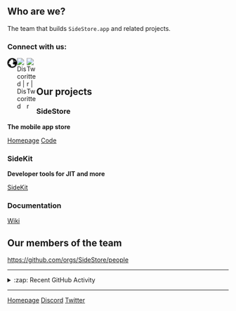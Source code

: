 <!-- 
Docs: How to use GitHub README and actions to auto-generate embedded content.
https://github.com/anuraghazra/github-readme-stats
https://www.youtube.com/watch?v=n6d4KHSKqGk
https://github.com/rahuldkjain/github-profile-readme-generator
 -->

## Who are we?

The team that builds `SideStore.app` and related projects.

### Connect with us:

<!--
[![Website](https://img.shields.io/website?label=sidestore.io&style=for-the-badge&url=https://sidestore.io)](https://sidestore.io)
[![Twitter Follow](https://img.shields.io/twitter/follow/sidestore_io?color=1DA1F2&logo=twitter&style=for-the-badge)](https://twitter.com/intent/follow?original_referer=https%3A%2F%2Fgithub.com%2Fsidestore&screen_name=sidestore)
[![GitHub Followers](https://img.shields.io/github/followers/sidestore?style=for-the-badge)]()
[![GitHub Sponsors](https://img.shields.io/github/sponsors/sidestore?style=for-the-badge
)]() 
-->

[<img align="left" alt="sidestore.io" width="22px" src="https://raw.githubusercontent.com/iconic/open-iconic/master/svg/globe.svg" />][website]
[<img align="left" alt="Discord | Discord" width="22px" src="https://cdn.jsdelivr.net/npm/simple-icons@v3/icons/discord.svg" />][discord]
[<img align="left" alt="Twitter | Twitter" width="22px" src="https://cdn.jsdelivr.net/npm/simple-icons@v3/icons/twitter.svg" />][twitter]

<br />
<br />

## Our projects

### SideStore

__The mobile app store__

[Homepage][website]
[Code][git.sidestore]

### SideKit

__Developer tools for JIT and more__

[SideKit][git.sidekit]

### Documentation

[Wiki][wiki]

## Our members of the team

https://github.com/orgs/SideStore/people

---

<details>
  <summary>:zap: Recent GitHub Activity</summary>

<!--START_SECTION:activity-->
1. 🗣 Commented on [#218](https://github.com/SideStore/SideStore/issues/218) in [SideStore/SideStore](https://github.com/SideStore/SideStore)
2. ❗️ Closed issue [#218](https://github.com/SideStore/SideStore/issues/218) in [SideStore/SideStore](https://github.com/SideStore/SideStore)
3. 🗣 Commented on [#637](https://github.com/SideStore/SideStore/issues/637) in [SideStore/SideStore](https://github.com/SideStore/SideStore)
4. ❗️ Closed issue [#637](https://github.com/SideStore/SideStore/issues/637) in [SideStore/SideStore](https://github.com/SideStore/SideStore)
5. ❌ Closed PR [#7](https://github.com/SideStore/SideServer-for-Linux/pull/7) in [SideStore/SideServer-for-Linux](https://github.com/SideStore/SideServer-for-Linux)
6. 🗣 Commented on [#156](https://github.com/SideStore/SideStore/issues/156) in [SideStore/SideStore](https://github.com/SideStore/SideStore)
7. 🎉 Merged PR [#675](https://github.com/SideStore/SideStore/pull/675) in [SideStore/SideStore](https://github.com/SideStore/SideStore)
8. 🗣 Commented on [#555](https://github.com/SideStore/SideStore/issues/555) in [SideStore/SideStore](https://github.com/SideStore/SideStore)
9. 🗣 Commented on [#569](https://github.com/SideStore/SideStore/issues/569) in [SideStore/SideStore](https://github.com/SideStore/SideStore)
10. ❗️ Closed issue [#578](https://github.com/SideStore/SideStore/issues/578) in [SideStore/SideStore](https://github.com/SideStore/SideStore)
11. 🗣 Commented on [#578](https://github.com/SideStore/SideStore/issues/578) in [SideStore/SideStore](https://github.com/SideStore/SideStore)
12. ❗️ Closed issue [#585](https://github.com/SideStore/SideStore/issues/585) in [SideStore/SideStore](https://github.com/SideStore/SideStore)
13. ❗️ Closed issue [#590](https://github.com/SideStore/SideStore/issues/590) in [SideStore/SideStore](https://github.com/SideStore/SideStore)
14. 🗣 Commented on [#614](https://github.com/SideStore/SideStore/issues/614) in [SideStore/SideStore](https://github.com/SideStore/SideStore)
15. 🗣 Commented on [#617](https://github.com/SideStore/SideStore/issues/617) in [SideStore/SideStore](https://github.com/SideStore/SideStore)
16. ❗️ Closed issue [#652](https://github.com/SideStore/SideStore/issues/652) in [SideStore/SideStore](https://github.com/SideStore/SideStore)
17. 🗣 Commented on [#652](https://github.com/SideStore/SideStore/issues/652) in [SideStore/SideStore](https://github.com/SideStore/SideStore)
18. ❌ Closed PR [#635](https://github.com/SideStore/SideStore/pull/635) in [SideStore/SideStore](https://github.com/SideStore/SideStore)
19. 🗣 Commented on [#667](https://github.com/SideStore/SideStore/issues/667) in [SideStore/SideStore](https://github.com/SideStore/SideStore)
20. ❗️ Closed issue [#667](https://github.com/SideStore/SideStore/issues/667) in [SideStore/SideStore](https://github.com/SideStore/SideStore)
<!--END_SECTION:activity-->

</details>

---

[Homepage][patreon] [Discord][discord] [Twitter][twitter]

<!--
- [Patreon][patreon]
- [OpenCollective][opencollective]
- [YouTube][youtube]
-->

[website]: https://sidestore.io
[wiki]: https://wiki.sidestore.io
[twitter]: https://twitter.com/sidestore_io
[discord]: https://discord.gg/sidestore-949183273383395328
[youtube]: https://youtube.com/TODO
[patreon]: https://www.patreon.com/SideStore
[opencollective]: https://opencollective.com/TODO
[git.sidestore]: https://github.com/SideStore/SideStore/
[git.sidekit]: https://github.com/SideStore/SideKit

